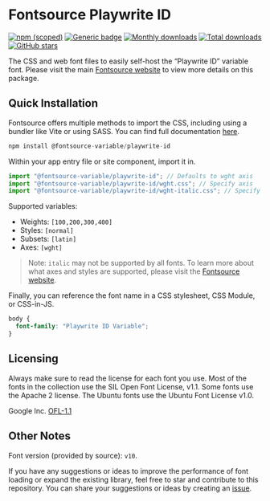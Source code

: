 # Fontsource Playwrite ID

[![npm (scoped)](https://img.shields.io/npm/v/@fontsource-variable/playwrite-id?color=brightgreen)](https://www.npmjs.com/package/@fontsource-variable/playwrite-id) [![Generic badge](https://img.shields.io/badge/fontsource-passing-brightgreen)](https://github.com/fontsource/fontsource) [![Monthly downloads](https://badgen.net/npm/dm/@fontsource-variable/playwrite-id)](https://github.com/fontsource/fontsource) [![Total downloads](https://badgen.net/npm/dt/@fontsource-variable/playwrite-id)](https://github.com/fontsource/fontsource) [![GitHub stars](https://img.shields.io/github/stars/fontsource/fontsource.svg?style=social&label=Star)](https://github.com/fontsource/fontsource/stargazers)

The CSS and web font files to easily self-host the “Playwrite ID” variable font. Please visit the main [Fontsource website](https://fontsource.org/fonts/playwrite-id) to view more details on this package.

## Quick Installation

Fontsource offers multiple methods to import the CSS, including using a bundler like Vite or using SASS. You can find full documentation [here](https://fontsource.org/docs/getting-started/introduction).

```javascript
npm install @fontsource-variable/playwrite-id
```

Within your app entry file or site component, import it in.

```javascript
import "@fontsource-variable/playwrite-id"; // Defaults to wght axis
import "@fontsource-variable/playwrite-id/wght.css"; // Specify axis
import "@fontsource-variable/playwrite-id/wght-italic.css"; // Specify axis and style
```

Supported variables:
- Weights: `[100,200,300,400]`
- Styles: `[normal]`
- Subsets: `[latin]`
- Axes: `[wght]`

> Note: `italic` may not be supported by all fonts. To learn more about what axes and styles are supported, please visit the [Fontsource website](https://fontsource.org/fonts/playwrite-id).

Finally, you can reference the font name in a CSS stylesheet, CSS Module, or CSS-in-JS.

```css
body {
  font-family: "Playwrite ID Variable";
}
```

## Licensing
Always make sure to read the license for each font you use. Most of the fonts in the collection use the SIL Open Font License, v1.1. Some fonts use the Apache 2 license. The Ubuntu fonts use the Ubuntu Font License v1.0.

Google Inc.
[OFL-1.1](http://scripts.sil.org/OFL)

## Other Notes
Font version (provided by source): `v10`.

If you have any suggestions or ideas to improve the performance of font loading or expand the existing library, feel free to star and contribute to this repository. You can share your suggestions or ideas by creating an [issue](https://github.com/fontsource/fontsource/issues).